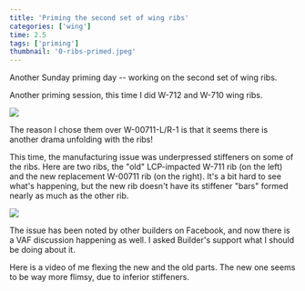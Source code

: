 ```yaml
---
title: 'Priming the second set of wing ribs'
categories: ['wing']
time: 2.5
tags: ['priming']
thumbnail: '0-ribs-primed.jpeg'
---
```


Another Sunday priming day -- working on the second set of wing ribs.

<!-- more -->

Another priming session, this time I did W-712 and W-710 wing ribs.

![](./0-ribs-primed.jpeg)

The reason I chose them over W-00711-L/R-1 is that it seems there is another drama unfolding with the ribs!

This time, the manufacturing issue was underpressed stiffeners on some of the ribs. Here are two ribs, the "old" LCP-impacted W-711 rib (on the left) and the new replacement W-00711 rib (on the right). It's a bit hard to see what's happening, but the new rib doesn't have its stiffener "bars" formed nearly as much as the other rib.

![](./1-stiffeners-underformed.jpeg)

The issue has been noted by other builders on Facebook, and now there is a VAF discussion happening as well. I asked Builder's support what I should be doing about it.

Here is a video of me flexing the new and the old parts. The new one seems to be way more flimsy, due to inferior stiffeners.

<YouTube video="Azl3g-UjlM4" title="Underformed ribs flexing" width={360} height={270} />


